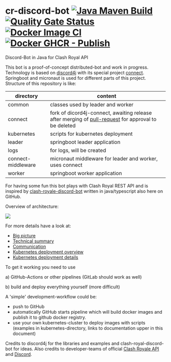 # cr-discord-bot [![Java Maven Build](https://github.com/theyellow/cr-discord-bot/actions/workflows/maven.yml/badge.svg)](https://github.com/theyellow/cr-discord-bot/actions/workflows/maven.yml) [![Quality Gate Status](https://sonarcloud.io/api/project_badges/measure?project=theyellow_cr-discord-bot&metric=alert_status)](https://sonarcloud.io/summary/new_code?id=theyellow_cr-discord-bot) [![Docker Image CI](https://github.com/theyellow/cr-discord-bot/actions/workflows/docker-image.yml/badge.svg)](https://github.com/theyellow/cr-discord-bot/actions/workflows/docker-image.yml) [![Docker GHCR - Publish](https://github.com/theyellow/cr-discord-bot/actions/workflows/docker-publish.yml/badge.svg)](https://github.com/theyellow/cr-discord-bot/actions/workflows/docker-publish.yml)
Discord-Bot in Java for Clash Royal API 

This bot is a proof-of-concept distributed-bot and work in progress.
Technology is based on [discord4j](https://github.com/Discord4J/Discord4J) with
 its special project [connect](https://github.com/Discord4J/connect).
Springboot and micronaut is used for different parts of this project. Structure
 of this repository is like:

| directory          | content                                                                                                                                             |
|--------------------|-----------------------------------------------------------------------------------------------------------------------------------------------------|
| common             | classes used by leader and worker                                                                                                                   |
| connect            | fork of dicord4j-connect, awaiting release after merging of [pull-request](https://github.com/Discord4J/connect/pull/10) for approval to be deleted |
| kubernetes         | scripts for kubernetes deployment                                                                                                                   |
| leader             | springboot leader application                                                                                                                       |
| logs               | for logs, will be created                                                                                                                           |
| connect-middleware | micronaut middleware for leader and worker, uses connect                                                                                            |
| worker             | springboot worker application                                                                                                                       |


For having some fun this bot plays with Clash Royal REST API and is inspired by
[clash-royale-discord-bot](https://github.com/HZooly/clash-royale-discord-bot)
written in java/typescript also here on GitHub.

Overview of architecture:

![](http://www.plantuml.com/plantuml/proxy?idx=0&src=https://raw.githubusercontent.com/theyellow/cr-discord-bot/main/overview.puml?)

For more details have a look at:

- [Big picture](overview.adoc)
- [Technical summary](technical_summary.adoc)
- [Communication](communication.adoc)
- [Kubernetes deployment overview](kubernetes/readme.md)
- [Kubernetes deployment details](kubernetes/deployment.adoc)


To get it working you need to use

a) GitHub-Actions or other pipelines (GitLab should work as well)

b) build and deploy everything yourself (more difficult)

A 'simple' development-workflow could be:

- push to GitHub
- automatically GitHub starts pipeline which will build docker images and
publish it to github docker registry.
- use your own kubernetes-cluster to deploy images with scripts (examples
in kubernetes-directory, links to documentation upper in this document)

Credits to discord4j for the libraries and examples and
clash-royal-discord-bot for ideas.
Also credits to developer-teams of official
[Clash Royale API](https://developer.clashroyale.com/#/documentation)
and [Discord](https://discord.com/developers/).
